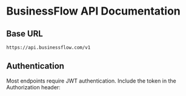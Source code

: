 # BusinessFlow API Documentation

## Base URL
`https://api.businessflow.com/v1`

## Authentication
Most endpoints require JWT authentication. Include the token in the Authorization header: